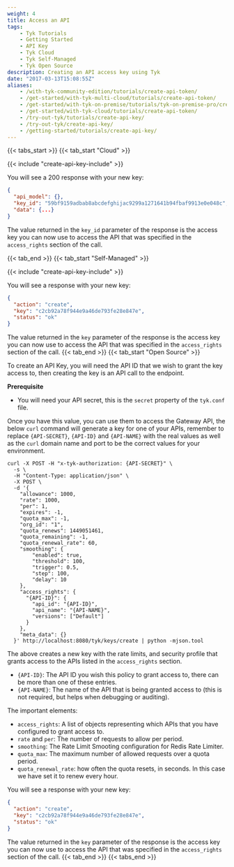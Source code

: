 ```yaml
---
weight: 4
title: Access an API
tags:
    - Tyk Tutorials
    - Getting Started
    - API Key
    - Tyk Cloud
    - Tyk Self-Managed
    - Tyk Open Source
description: Creating an API access key using Tyk
date: "2017-03-13T15:08:55Z"
aliases:
    - /with-tyk-community-edition/tutorials/create-api-token/
    - /get-started/with-tyk-multi-cloud/tutorials/create-api-token/
    - /get-started/with-tyk-on-premise/tutorials/tyk-on-premise-pro/create-api-token/
    - /get-started/with-tyk-cloud/tutorials/create-api-token/
    - /try-out-tyk/tutorials/create-api-key/
    - /try-out-tyk/create-api-key/
    - /getting-started/tutorials/create-api-key/
---
```


{{< tabs_start >}}
{{< tab_start "Cloud" >}}

{{< include "create-api-key-include" >}}

You will see a 200 response with your new key:

```json
{
  "api_model": {},
  "key_id": "59bf9159adbab8abcdefghijac9299a1271641b94fbaf9913e0e048c",
  "data": {...}
}
```

The value returned in the `key_id` parameter of the response is the access key you can now use to access the API that was specified in the `access_rights` section of the call.

{{< tab_end >}}
{{< tab_start "Self-Managed" >}}

{{< include "create-api-key-include" >}}

You will see a response with your new key:

```json
{
  "action": "create",
  "key": "c2cb92a78f944e9a46de793fe28e847e",
  "status": "ok"
}
```

The value returned in the `key` parameter of the response is the access key you can now use to access the API that was specified in the `access_rights` section of the call.
{{< tab_end >}}
{{< tab_start "Open Source" >}}

To create an API Key, you will need the API ID that we wish to grant the key access to, then creating the key is an API call to the endpoint.

**Prerequisite**

- You will need your API secret, this is the `secret` property of the `tyk.conf` file.

Once you have this value, you can use them to access the Gateway API, the below `curl` command will generate a key for one of your APIs, remember to replace `{API-SECRET}`, `{API-ID}` and `{API-NAME}` with the real values as well as the `curl` domain name and port to be the correct values for your environment.

```curl
curl -X POST -H "x-tyk-authorization: {API-SECRET}" \
  -s \
  -H "Content-Type: application/json" \
  -X POST \
  -d '{
    "allowance": 1000,
    "rate": 1000,
    "per": 1,
    "expires": -1,
    "quota_max": -1,
    "org_id": "1",
    "quota_renews": 1449051461,
    "quota_remaining": -1,
    "quota_renewal_rate": 60,
    "smoothing": {
        "enabled": true,
        "threshold": 100,
        "trigger": 0.5,
        "step": 100,
        "delay": 10
    },
    "access_rights": {
      "{API-ID}": {
        "api_id": "{API-ID}",
        "api_name": "{API-NAME}",
        "versions": ["Default"]
      }
    },
    "meta_data": {}
  }' http://localhost:8080/tyk/keys/create | python -mjson.tool
```

The above creates a new key with the rate limits, and security profile that grants access to the APIs listed in the `access_rights` section.

- `{API-ID}`: The API ID you wish this policy to grant access to, there can be more than one of these entries.
- `{API-NAME}`: The name of the API that is being granted access to (this is not required, but helps when debugging or auditing).

The important elements:

- `access_rights`: A list of objects representing which APIs that you have configured to grant access to.
- `rate` and `per`: The number of requests to allow per period.
- `smoothing`: The Rate Limit Smooting configuration for Redis Rate Limiter.
- `quota_max`: The maximum number of allowed requests over a quota period.
- `quota_renewal_rate`: how often the quota resets, in seconds. In this case we have set it to renew every hour.

You will see a response with your new key:

```json
{
  "action": "create",
  "key": "c2cb92a78f944e9a46de793fe28e847e",
  "status": "ok"
}
```

The value returned in the `key` parameter of the response is the access key you can now use to access the API that was specified in the `access_rights` section of the call.
{{< tab_end >}}
{{< tabs_end >}}

